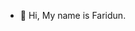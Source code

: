 - 👋 Hi, My name is Faridun.
<!---
aflerium/aflerium is a ✨ special ✨ repository because its `README.md` (this file) appears on your GitHub profile.
You can click the Preview link to take a look at your changes.
--->
